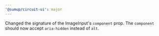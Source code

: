 ```yaml
---
'@sumup/circuit-ui': major
---
```


Changed the signature of the ImageInput's `component` prop. The `component` should now accept `aria-hidden` instead of `alt`.
